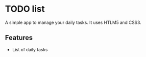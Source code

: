 # TODO list
A simple app to manage your daily tasks.
It uses HTLM5 and CSS3.

## Features
* List of daily tasks
